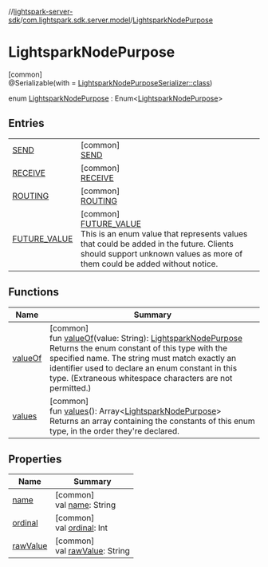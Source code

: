 //[lightspark-server-sdk](../../../index.md)/[com.lightspark.sdk.server.model](../index.md)/[LightsparkNodePurpose](index.md)

# LightsparkNodePurpose

[common]\
@Serializable(with = [LightsparkNodePurposeSerializer::class](../-lightspark-node-purpose-serializer/index.md))

enum [LightsparkNodePurpose](index.md) : Enum&lt;[LightsparkNodePurpose](index.md)&gt;

## Entries

| | |
|---|---|
| [SEND](-s-e-n-d/index.md) | [common]<br>[SEND](-s-e-n-d/index.md) |
| [RECEIVE](-r-e-c-e-i-v-e/index.md) | [common]<br>[RECEIVE](-r-e-c-e-i-v-e/index.md) |
| [ROUTING](-r-o-u-t-i-n-g/index.md) | [common]<br>[ROUTING](-r-o-u-t-i-n-g/index.md) |
| [FUTURE_VALUE](-f-u-t-u-r-e_-v-a-l-u-e/index.md) | [common]<br>[FUTURE_VALUE](-f-u-t-u-r-e_-v-a-l-u-e/index.md)<br>This is an enum value that represents values that could be added in the future. Clients should support unknown values as more of them could be added without notice. |

## Functions

| Name | Summary |
|---|---|
| [valueOf](value-of.md) | [common]<br>fun [valueOf](value-of.md)(value: String): [LightsparkNodePurpose](index.md)<br>Returns the enum constant of this type with the specified name. The string must match exactly an identifier used to declare an enum constant in this type. (Extraneous whitespace characters are not permitted.) |
| [values](values.md) | [common]<br>fun [values](values.md)(): Array&lt;[LightsparkNodePurpose](index.md)&gt;<br>Returns an array containing the constants of this enum type, in the order they're declared. |

## Properties

| Name | Summary |
|---|---|
| [name](../-withdrawal-request-status/-f-u-t-u-r-e_-v-a-l-u-e/index.md#-372974862%2FProperties%2F-1086033721) | [common]<br>val [name](../-withdrawal-request-status/-f-u-t-u-r-e_-v-a-l-u-e/index.md#-372974862%2FProperties%2F-1086033721): String |
| [ordinal](../-withdrawal-request-status/-f-u-t-u-r-e_-v-a-l-u-e/index.md#-739389684%2FProperties%2F-1086033721) | [common]<br>val [ordinal](../-withdrawal-request-status/-f-u-t-u-r-e_-v-a-l-u-e/index.md#-739389684%2FProperties%2F-1086033721): Int |
| [rawValue](raw-value.md) | [common]<br>val [rawValue](raw-value.md): String |
